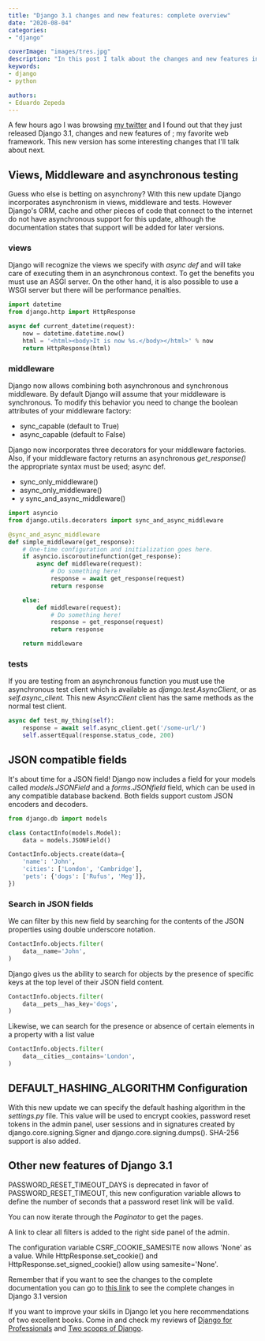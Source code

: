 ```yaml
---
title: "Django 3.1 changes and new features: complete overview"
date: "2020-08-04"
categories:
- "django"

coverImage: "images/tres.jpg"
description: "In this post I talk about the changes and new features in Django 3.1. Django 3.1 includes asynchronous support for middleware, views and a JSON field."
keywords:
- django
- python

authors:
- Eduardo Zepeda
---
```


A few hours ago I was browsing [my twitter](https://twitter.com/neon_affogato) and I found out that they just released Django 3.1, changes and new features of ; my favorite web framework. This new version has some interesting changes that I'll talk about next.

## Views, Middleware and asynchronous testing

Guess who else is betting on asynchrony? With this new update Django incorporates asynchronism in views, middleware and tests. However Django's ORM, cache and other pieces of code that connect to the internet do not have asynchronous support for this update, although the documentation states that support will be added for later versions.

### views

Django will recognize the views we specify with _async def_ and will take care of executing them in an asynchronous context. To get the benefits you must use an ASGI server. On the other hand, it is also possible to use a WSGI server but there will be performance penalties.

```python
import datetime
from django.http import HttpResponse

async def current_datetime(request):
    now = datetime.datetime.now()
    html = '<html><body>It is now %s.</body></html>' % now
    return HttpResponse(html)
```

### middleware

Django now allows combining both asynchronous and synchronous middleware. By default Django will assume that your middleware is synchronous. To modify this behavior you need to change the boolean attributes of your middleware factory:

* sync_capable (default to True)
* async_capable (default to False)

Django now incorporates three decorators for your middleware factories. Also, if your middleware factory returns an asynchronous _get_response()_ the appropriate syntax must be used; async def.

* sync_only_middleware()
* async_only_middleware()
* y sync_and_async_middleware()

```python
import asyncio
from django.utils.decorators import sync_and_async_middleware

@sync_and_async_middleware
def simple_middleware(get_response):
    # One-time configuration and initialization goes here.
    if asyncio.iscoroutinefunction(get_response):
        async def middleware(request):
            # Do something here!
            response = await get_response(request)
            return response

    else:
        def middleware(request):
            # Do something here!
            response = get_response(request)
            return response

    return middleware
```

### tests

If you are testing from an asynchronous function you must use the asynchronous test client which is available as _django.test.AsyncClient_, or as _self.async_client._ This new _AsyncClient_ client has the same methods as the normal test client.

```python
async def test_my_thing(self):
    response = await self.async_client.get('/some-url/')
    self.assertEqual(response.status_code, 200)
```

## JSON compatible fields

It's about time for a JSON field! Django now includes a field for your models called _models.JSONField_ and a _forms.JSONfield_ field, which can be used in any compatible database backend. Both fields support custom JSON encoders and decoders.

```python
from django.db import models

class ContactInfo(models.Model):
    data = models.JSONField()

ContactInfo.objects.create(data={
    'name': 'John',
    'cities': ['London', 'Cambridge'],
    'pets': {'dogs': ['Rufus', 'Meg']},
})
```

### Search in JSON fields

We can filter by this new field by searching for the contents of the JSON properties using double underscore notation.

```python
ContactInfo.objects.filter(
    data__name='John',
)
```

Django gives us the ability to search for objects by the presence of specific keys at the top level of their JSON field content.

```python
ContactInfo.objects.filter(
    data__pets__has_key='dogs',
)
```

Likewise, we can search for the presence or absence of certain elements in a property with a list value

```python
ContactInfo.objects.filter(
    data__cities__contains='London',
)
```

## DEFAULT_HASHING_ALGORITHM Configuration

With this new update we can specify the default hashing algorithm in the _settings.py_ file. This value will be used to encrypt cookies, password reset tokens in the admin panel, user sessions and in signatures created by django.core.signing.Signer and django.core.signing.dumps(). SHA-256 support is also added.

## Other new features of Django 3.1

PASSWORD_RESET_TIMEOUT_DAYS is deprecated in favor of PASSWORD_RESET_TIMEOUT, this new configuration variable allows to define the number of seconds that a password reset link will be valid.

You can now iterate through the _Paginator_ to get the pages.

A link to clear all filters is added to the right side panel of the admin.

The configuration variable CSRF_COOKIE_SAMESITE now allows 'None' as a value. While HttpResponse.set_cookie() and HttpResponse.set_signed_cookie() allow using samesite='None'.

Remember that if you want to see the changes to the complete documentation you can go to [this link](https://docs.djangoproject.com/en/3.1/releases/3.1/#whats-new-3-1) to see the complete changes in Django 3.1 version

If you want to improve your skills in Django let you here recommendations of two excellent books. Come in and check my reviews of [Django for Professionals](/en/django-for-professionals-review/) and [Two scoops of Django](/en/the-best-django-book-two-scoops-of-django-review/).